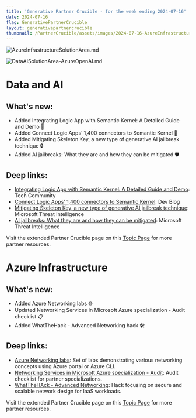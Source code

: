 ```yaml
---
title: 'Generative Partner Crucible - for the week ending 2024-07-16'
date: 2024-07-16
flag: GenerativePartnerCrucible
layout: generativepartnercrucible
thumbnail: /PartnerCrucible/assets/images/2024-07-16-AzureInfrastructureSolutionArea.md-image.png
---
```

![ AzureInfrastructureSolutionArea.md ]( /PartnerCrucible/assets/images/2024-07-16-AzureInfrastructureSolutionArea.md-image.png )

![ DataAISolutionArea-AzureOpenAI.md ]( /PartnerCrucible/assets/images/2024-07-16-DataAISolutionArea-AzureOpenAI.md-image.png )

# Data and AI 

## What's new:

- Added Integrating Logic App with Semantic Kernel: A Detailed Guide and Demo 📝
- Added Connect Logic Apps’ 1,400 connectors to Semantic Kernel 🚀
- Added Mitigating Skeleton Key, a new type of generative AI jailbreak technique 🔒
- Added AI jailbreaks: What they are and how they can be mitigated 🛡️

## Deep links:
- [Integrating Logic App with Semantic Kernel: A Detailed Guide and Demo](https://techcommunity.microsoft.com/t5/fasttrack-for-azure/integrating-logic-app-with-semantic-kernel-a-detailed-guide-and/ba-p/4184910): Tech Community
- [Connect Logic Apps’ 1,400 connectors to Semantic Kernel](https://devblogs.microsoft.com/semantic-kernel/connect-logic-apps-1400-connectors-to-semantic-kernel/): Dev Blog
- [Mitigating Skeleton Key, a new type of generative AI jailbreak technique](https://www.microsoft.com/en-us/security/blog/2024/06/26/mitigating-skeleton-key-a-new-type-of-generative-ai-jailbreak-technique/): Microsoft Threat Intelligence
- [AI jailbreaks: What they are and how they can be mitigated](https://www.microsoft.com/en-us/security/blog/2024/06/04/ai-jailbreaks-what-they-are-and-how-they-can-be-mitigated/): Microsoft Threat Intelligence

Visit the extended Partner Crucible page on this [Topic Page](https://lagimik.github.io/PartnerCrucible/DataAISolutionArea-AzureOpenAI) for more partner resources.


# Azure Infrastructure

## What's new:
- Added Azure Networking labs 🌐
- Updated Networking Services in Microsoft Azure specialization - Audit checklist 📋
- Added WhatTheHack - Advanced Networking hack 🛠️

## Deep links:

- [Azure Networking labs](https://github.com/binals/azurenetworking): Set of labs demonstrating various networking concepts using Azure portal or Azure CLI.
- [Networking Services in Microsoft Azure specialization - Audit](https://assetsprod.microsoft.com/en-us/networking-services-in-microsoft-azure-audit-checklist.pdf): Audit checklist for partner specializations.
- [WhatTheHAck - Advanced Networking](https://github.com/microsoft/WhatTheHack/blob/master/028-AdvancedNetworking/README.md): Hack focusing on secure and scalable network design for IaaS workloads.

Visit the extended Partner Crucible page on this [Topic Page](https://lagimik.github.io/PartnerCrucible/AzureInfrastructureSolutionArea) for more partner resources.

